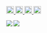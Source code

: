<p align="left">
  <a href="http://twitter.com/3kwm">
    <img height="20" src="https://img.shields.io/twitter/follow/3kwm?label=Twitter&logo=twitter&style=flat" />
  </a>
  <a href="https://github.com/kawamou">
    <img height="20" src="https://img.shields.io/github/followers/kawamou?label=follow&logo=github&style=flat" />
  </a>
  <a href="http://qiita.com/kawamou">
    <img height="20" src="https://qiita-badge.apiapi.app/s/kawamou/posts.svg" />
  </a>
  <a href="http://qiita.com/kawamou">
    <img height="20" src="https://qiita-badge.apiapi.app/s/kawamou/contributions.svg" />
  </a>
</p>

<a href="https://github.com/anuraghazra/github-readme-stats">
  <img align="left" src="https://github-readme-stats.vercel.app/api?username=kawamou&count_private=true&show_icons=true" />
</a>
<a href="https://github.com/anuraghazra/github-readme-stats">
  <img align="left" src="https://github-readme-stats.vercel.app/api/top-langs/?username=kawamou" />
</a>
